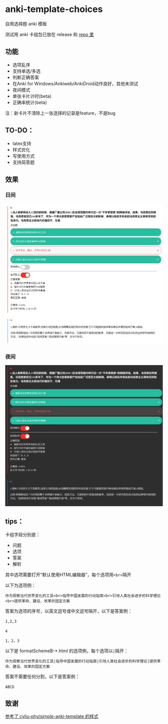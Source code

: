 # anki-template-choices

自用选择题 anki 模板

测试用 anki 卡组包已放在 release 和 [repo 里](for-testing.apkg)

## 功能

- 选项乱序
- 支持单选/多选
- 判断正确答案
- 在Anki for Windows/Ankiweb/AnkiDroid动作良好，其他未测试
- 夜间模式
- 单张卡片计时(beta)
- 正确率统计(beta)

注：新卡片不清除上一张选择的记录是feature，不是bug

## TO-DO：

- latex支持
- 样式优化
- 写使用方式
- 支持简答题

## 效果

### 日间

![图片](preview-sun.png)

### 夜间

![图片](preview-night.png)

## tips：

卡组字段分别是：

- 问题
- 选项
- 答案
- 解析

其中选项需要打开“默认使用HTML编辑器”，每个选项用``<br>``隔开

以下为选项例：

``作为观察当代世界变化的工具<br>指导中国发展的行动指南<br>引领人类社会进步的科学理论<br>提供革命、建设、改革的固定方案``

答案为选项的序号，以英文逗号或中文逗号隔开，以下是答案例：

``1,2,3``

``4``

``1，2，3``

以下是 formatSchemeB-*.html 的选项例，每个选项以`|`隔开：

``作为观察当代世界变化的工具|指导中国发展的行动指南|引领人类社会进步的科学理论|提供革命、建设、改革的固定方案``

答案不需要任何分割，以下是答案例：

``ABCD``

## 致谢
[参考了 cyliu-phy/simple-anki-template 的样式](https://github.com/cyliu-phy/simple-anki-template)
